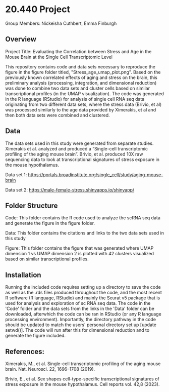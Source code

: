# 20.440 Project

Group Members: Nickeisha Cuthbert, Emma Finburgh

## Overview
Project Title: Evaluating the Correlation between Stress and Age in the Mouse Brain at the Single Cell Transcriptomic Level

This repository contains code and data sets necessary to reproduce the figure in the figure folder titled, "Stress_age_umap_plot.png". Based on the previously known correlated effects of aging and stress on the brain, this preliminary analysis (processing, integration, and dimensional reduction) was done to combine two data sets and cluster cells based on similar transcriptional profiles (in the UMAP visualization). The code was generated in the R language (RStudio) for analysis of single cell RNA seq data originating from two different data sets, where the stress data (Brivio, et al) was processed similarly to the age data provided by Ximerakis, et al and then both data sets were combined and clustered.

## Data
The data sets used in this study were generated from separate studies. Ximerakis et al. analyzed and produced a “Single-cell transcriptomic profiling of the aging mouse brain”. Brivio, et al. produced 10X raw sequencing data to look at transcriptional signatures of stress exposure in the mouse hypothalamus. 

Data set 1: https://portals.broadinstitute.org/single_cell/study/aging-mouse-brain

Data set 2: https://male-female-stress.shinyapps.io/shinyapp/


## Folder Structure
Code: This folder contains the R code used to analyze the scRNA seq data and generate the figure in 	the figure folder.

Data: This folder contains the citations and links to the two data sets used in this study

Figure: This folder contains the figure that was generated where UMAP dimension 1 vs UMAP dimension 2 is plotted with 42 clusters 
        visualized based on similar transcriptional profiles.

## Installation
Running the included code requires setting up a directory to save the code as well as the .rds files produced throughout the code, and the most recent R software (R language, RStudio) and mainly the Seurat v5 package that is used for analysis and exploration of sc RNA seq data. The code in the 'Code' folder and the data sets from the links in the 'Data' folder can be downloaded, afterwhich the code can be ran in RStudio (or any R language processing environment). Importantly, the directory pathway in the code should be updated to match the users' personal directory set up [update setwd()]. The code will run after this for dimensional reduction and to generate the figure included.

## References:
Ximerakis, M., et al. Single-cell transcriptomic profiling of the aging mouse brain. Nat. Neurosci. 22, 1696–1708 (2019).

Brivio, E., et al. Sex shapes cell-type-specific transcriptional signatures of stress exposure in the mouse hypothalamus. Cell reports vol. 42,8 (2023).

